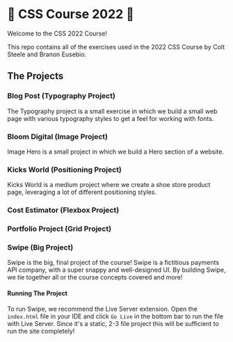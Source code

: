 # 🎨 CSS Course 2022 🎨

Welcome to the CSS 2022 Course!

This repo contains all of the exercises used in the 2022 CSS Course by Colt Steele and Branon Eusebio.

## The Projects

### Blog Post (Typography Project)

The Typography project is a small exercise in which we build a small web page with various typography styles to get a feel for working with fonts.

### Bloom Digital (Image Project)

Image Hero is a small project in which we build a Hero section of a website.

### Kicks World (Positioning Project)

Kicks World is a medium project where we create a shoe store product page, leveraging a lot of different positioning styles. 

### Cost Estimator (Flexbox Project) ###

### Portfolio Project (Grid Project) ###

### Swipe (**Big** Project)

Swipe is the big, final project of the course! Swipe is a fictitious payments API company, with a super snappy and well-designed UI. By building Swipe, we tie together all or the course concepts covered and more!

#### Running The Project

To run Swipe, we recommend the Live Server extension. Open the `index.html` file in your IDE and click `Go Live` in the bottom bar to run the file with Live Server. Since it's a static, 2-3 file project this will be sufficient to run the site completely!
